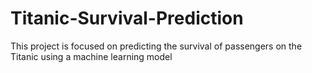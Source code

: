 # Titanic-Survival-Prediction
This project is focused on predicting the survival of passengers on the Titanic using a machine learning model
